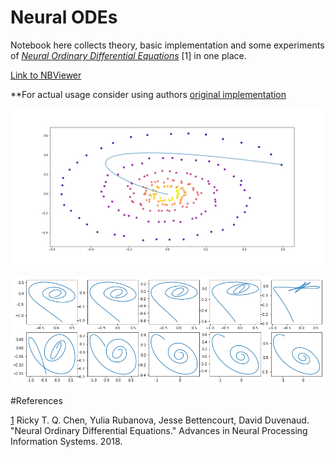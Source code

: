 # Neural ODEs

Notebook here collects theory, basic implementation and some experiments of [*Neural Ordinary Differential Equations*](https://arxiv.org/abs/1806.07366) [1] in one place.

[Link to NBViewer](https://nbviewer.jupyter.org/github/urtrial/neural_ode/blob/master/Neural%20ODEs.ipynb)

**For actual usage consider using authors [original implementation](https://github.com/rtqichen/torchdiffeq)

![dyn_func](assets/linear_learning.gif)

![homotopy](assets/spirals_homotopy.png)


#References

[1](https://arxiv.org/abs/1806.07366) Ricky T. Q. Chen, Yulia Rubanova, Jesse Bettencourt, David Duvenaud. "Neural Ordinary Differential Equations." Advances in Neural Processing Information Systems. 2018.
